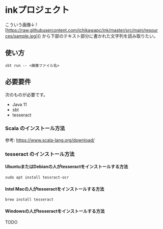 # inkプロジェクト

こういう画像↓
![https://raw.githubusercontent.com/ichikawapc/ink/master/src/main/resources/sample.jpg]()
から下部のテキスト部分に書かれた文字列を読み取りたい。

## 使い方

```console
sbt run -- <画像ファイル名>
```

## 必要要件
次のものが必要です。

* Java 11
* sbt
* tesseract

### Scala のインストール方法
参考: https://www.scala-lang.org/download/

### tesseract のインストール方法

#### UbuntuまたはDebianの人がtesseractをインストールする方法
```console
sudo apt install tessract-ocr
```

#### Intel Macの人がtesseractをインストールする方法
```console
brew install tesseract 
```

#### Windowsの人がtesseractをインストールする方法

TODO


